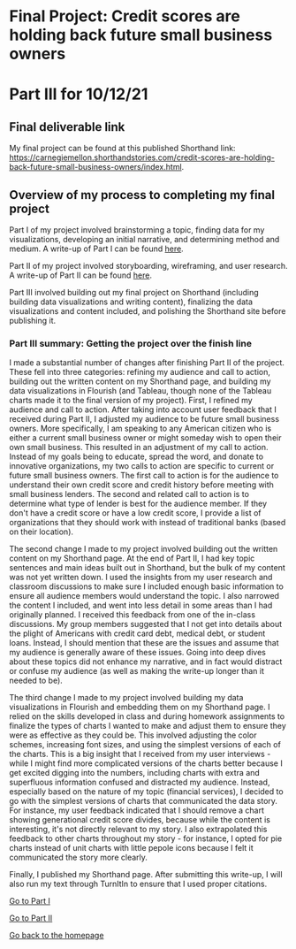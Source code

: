 # **Final Project**: Credit scores are holding back future small business owners

# Part III for 10/12/21

## Final deliverable link
My final project can be found at this published Shorthand link: <https://carnegiemellon.shorthandstories.com/credit-scores-are-holding-back-future-small-business-owners/index.html>.


## Overview of my process to completing my final project
Part I of my project involved brainstorming a topic, finding data for my visualizations, developing an initial narrative, and determining method and medium. A write-up of Part I can be found [here](/final_project_Paige_Hannah.md).

Part II of my project involved storyboarding, wireframing, and user research. A write-up of Part II can be found [here](/final_project_part_2_Paige_Hannah.md).

Part III involved building out my final project on Shorthand (including building data visualizations and writing content), finalizing the data visualizations and content included, and polishing the Shorthand site before publishing it.


### Part III summary: Getting the project over the finish line
I made a substantial number of changes after finishing Part II of the project. These fell into three categories: refining my audience and call to action, building out the written content on my Shorthand page, and building my data visualizations in Flourish (and Tableau, though none of the Tableau charts made it to the final version of my project). First, I refined my audience and call to action. After taking into account user feedback that I received during Part II, I adjusted my audience to be future small business owners. More specifically, I am speaking to any American citizen who is either a current small business owner or might someday wish to open their own small business. This resulted in an adjustment of my call to action. Instead of my goals being to educate, spread the word, and donate to innovative organizations, my two calls to action are specific to current or future small business owners. The first call to action is for the audience to understand their own credit score and credit history before meeting with small business lenders. The second and related call to action is to determine what type of lender is best for the audience member. If they don't have a credit score or have a low credit score, I provide a list of organizations that they should work with instead of traditional banks (based on their location).

The second change I made to my project involved building out the written content on my Shorthand page. At the end of Part II, I had key topic sentences and main ideas built out in Shorthand, but the bulk of my content was not yet written down. I used the insights from my user research and classroom discussions to make sure I included enough basic information to ensure all audience members would understand the topic. I also narrowed the content I included, and went into less detail in some areas than I had originally planned. I received this feedback from one of the in-class discussions. My group members suggested that I not get into details about the plight of Americans with credit card debt, medical debt, or student loans. Instead, I should mention that these are the issues and assume that my audience is generally aware of these issues. Going into deep dives about these topics did not enhance my narrative, and in fact would distract or confuse my audience (as well as making the write-up longer than it needed to be).

The third change I made to my project involved building my data visualizations in Flourish and embedding them on my Shorthand page. I relied on the skills developed in class and during homework assignments to finalize the types of charts I wanted to make and adjust them to ensure they were as effective as they could be. This involved adjusting the color schemes, increasing font sizes, and using the simplest versions of each of the charts. This is a big insight that I received from my user interviews - while I might find more complicated versions of the charts better because I get excited digging into the numbers, including charts with extra and superfluous information confused and distracted my audience. Instead, especially based on the nature of my topic (financial services), I decided to go with the simplest versions of charts that communicated the data story. For instance, my user feedback indicated that I should remove a chart showing generational credit score divides, because while the content is interesting, it's not directly relevant to my story. I also extrapolated this feedback to other charts throughout my story - for instance, I opted for pie charts instead of unit charts with little pepole icons because I felt it communicated the story more clearly.

Finally, I published my Shorthand page. After submitting this write-up, I will also run my text through TurnItIn to ensure that I used proper citations.


[Go to Part I](/final_project_Paige_Hannah.md)

[Go to Part II](/final_project_part_2_Paige_Hannah.md)

[Go back to the homepage](/README.md)

